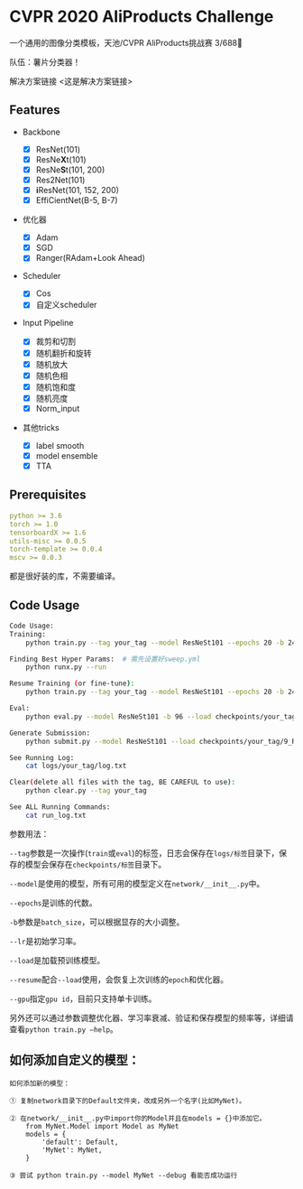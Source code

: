 # CVPR 2020 AliProducts Challenge

一个通用的图像分类模板，天池/CVPR AliProducts挑战赛 3/688🍟

队伍：薯片分类器！

解决方案链接 <这是解决方案链接>

## Features

- Backbone
  - [x] ResNet(101)
  - [x] ResNe**X**t(101) 
  - [x] ResNe**S**t(101, 200)
  - [x] Res2Net(101)
  - [x] **i**ResNet(101, 152, 200)
  - [x] EffiCientNet(B-5, B-7)
  
- 优化器
  - [x] Adam
  - [x] SGD
  - [x] Ranger(RAdam+Look Ahead)
- Scheduler
  - [x] Cos
  - [x] 自定义scheduler
  
- Input Pipeline
  
  - [x] 裁剪和切割
  - [x] 随机翻折和旋转
  - [x] 随机放大
  - [x] 随机色相
  - [x] 随机饱和度
  - [x] 随机亮度
  - [x] Norm_input

- 其他tricks
  - [x] label smooth
  - [x] model ensemble
  - [x] TTA
## Prerequisites

```yaml
python >= 3.6
torch >= 1.0
tensorboardX >= 1.6
utils-misc >= 0.0.5
torch-template >= 0.0.4
mscv >= 0.0.3
```

都是很好装的库，不需要编译。

## Code Usage

```bash
Code Usage:
Training:
    python train.py --tag your_tag --model ResNeSt101 --epochs 20 -b 24 --lr 0.0001 --gpu 0

Finding Best Hyper Params:  # 需先设置好sweep.yml
    python runx.py --run

Resume Training (or fine-tune):
    python train.py --tag your_tag --model ResNeSt101 --epochs 20 -b 24 --load checkpoints/your_tag/9_ResNeSt101.pt --resume --gpu 0

Eval:
    python eval.py --model ResNeSt101 -b 96 --load checkpoints/your_tag/9_ResNeSt101.pt --gpu 1

Generate Submission:
    python submit.py --model ResNeSt101 --load checkpoints/your_tag/9_ResNeSt101.pt -b 96 --gpu 0

See Running Log:
    cat logs/your_tag/log.txt

Clear(delete all files with the tag, BE CAREFUL to use):
    python clear.py --tag your_tag

See ALL Running Commands:
    cat run_log.txt
```

参数用法：

`--tag`参数是一次操作(`train`或`eval`)的标签，日志会保存在`logs/标签`目录下，保存的模型会保存在`checkpoints/标签`目录下。  

`--model`是使用的模型，所有可用的模型定义在`network/__init__.py`中。  

`--epochs`是训练的代数。  

`-b`参数是`batch_size`，可以根据显存的大小调整。  

`--lr`是初始学习率。

`--load`是加载预训练模型。  

`--resume`配合`--load`使用，会恢复上次训练的`epoch`和优化器。  

`--gpu`指定`gpu id`，目前只支持单卡训练。  

另外还可以通过参数调整优化器、学习率衰减、验证和保存模型的频率等，详细请查看`python train.py —help`。  

## 如何添加自定义的模型：

```
如何添加新的模型：

① 复制network目录下的Default文件夹，改成另外一个名字(比如MyNet)。

② 在network/__init__.py中import你的Model并且在models = {}中添加它。
    from MyNet.Model import Model as MyNet
    models = {
        'default': Default,
        'MyNet': MyNet,
    }

③ 尝试 python train.py --model MyNet --debug 看能否成功运行
```